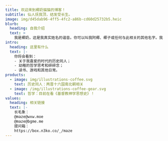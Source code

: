 ```yaml
---
title: 欢迎来到椰奶猫猫的博客！
subtitle: 仙人抚我顶，结发受长生。
image: img/d45dab96-4ff5-4fc2-a86b-cd60d25732b5.heic
blurb:
  heading: 自我介绍
  text: >
    我是椰奶，这是我真实姓名的谐音。你可以叫我阿椰、椰子或任何与此相关的其他名字。我的MBTI标签是INTJ。目前就读的专业是哲学，这也是我最重要的喜好之一。在此之外，我也是一位历史同人爱好者，曾经对许多历史时期有过浅薄的涉猎，目前最喜欢的时代是十六国和南北朝。
intro:
  heading: 这里有什么
  text: |-
    你将会看到：
    - 关于我喜爱的时代的历史同人；
    - 幼稚的哲学思考和碎碎念；
    - 读书、游戏和其他日常。
products:
  - image: img/illustrations-coffee.svg
    text: 历史同人：两晋十六国南北朝相关
  - image: /img/illustrations-coffee-gear.svg
    text: 哲学：目前在看《基督教神学思想史》！
values:
  heading: 相关链接
  text: |-
    长毛象：
    @maze@wxw.moe
    @maze@bgme.me
    提问箱：
    https://box.n3ko.co/_/maze
---
```

